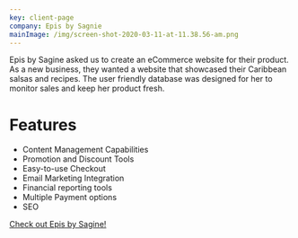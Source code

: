 ```yaml
---
key: client-page
company: Epis by Sagnie
mainImage: /img/screen-shot-2020-03-11-at-11.38.56-am.png
---
```

Epis by Sagine asked us to create an eCommerce website for their product. As a new business, they wanted a website that showcased their Caribbean salsas and recipes. The user friendly database was designed for her to monitor sales and keep her product fresh. 

# Features

* Content Management Capabilities
* Promotion and Discount Tools
* Easy-to-use Checkout
* Email Marketing Integration
* Financial reporting tools
* Multiple Payment options
* SEO

[Check out Epis by Sagine!](https://www.episbysagine.com/)
